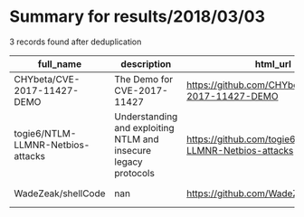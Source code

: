 
# Summary for results/2018/03/03
    
3 records found after deduplication

| full_name | description | html_url | matched_list | matched_count | pushed_at | size | stargazers_count | language | forks_count |
|-----------------------------------|-----------------------------------------------------------------|------------------------------------------------------|----------------|-----------------|---------------------------|--------|--------------------|------------|---------------|
| CHYbeta/CVE-2017-11427-DEMO | The Demo for CVE-2017-11427 | https://github.com/CHYbeta/CVE-2017-11427-DEMO | ['cve-2'] | 1 | 2018-03-03 04:40:10+00:00 | 11779 | 12 | Python | 2 |
| togie6/NTLM-LLMNR-Netbios-attacks | Understanding and exploiting NTLM and insecure legacy protocols | https://github.com/togie6/NTLM-LLMNR-Netbios-attacks | ['exploit'] | 1 | 2018-03-03 04:00:31+00:00 | 12348 | 3 | nan | 3 |
| WadeZeak/shellCode | nan | https://github.com/WadeZeak/shellCode | ['shellcode'] | 1 | 2018-03-03 06:38:42+00:00 | 6 | 0 | Shell | 0 |
